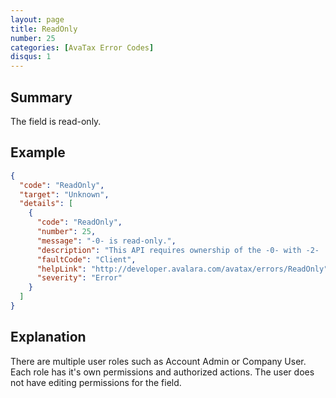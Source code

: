 ```yaml
---
layout: page
title: ReadOnly
number: 25
categories: [AvaTax Error Codes]
disqus: 1
---
```


## Summary

The field is read-only.

## Example

```json
{
  "code": "ReadOnly",
  "target": "Unknown",
  "details": [
    {
      "code": "ReadOnly",
      "number": 25,
      "message": "-0- is read-only.",
      "description": "This API requires ownership of the -0- with -2- '-1-'.  You have read-only permissions for this object.",
      "faultCode": "Client",
      "helpLink": "http://developer.avalara.com/avatax/errors/ReadOnly",
      "severity": "Error"
    }
  ]
}
```

## Explanation

There are multiple user roles such as Account Admin or Company User. Each role has it's own permissions and authorized actions. The user does not have editing permissions for the field. 
